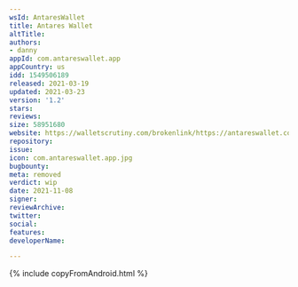 ```yaml
---
wsId: AntaresWallet
title: Antares Wallet
altTitle: 
authors:
- danny
appId: com.antareswallet.app
appCountry: us
idd: 1549506189
released: 2021-03-19
updated: 2021-03-23
version: '1.2'
stars: 
reviews: 
size: 58951680
website: https://walletscrutiny.com/brokenlink/https://antareswallet.com/
repository: 
issue: 
icon: com.antareswallet.app.jpg
bugbounty: 
meta: removed
verdict: wip
date: 2021-11-08
signer: 
reviewArchive: 
twitter: 
social: 
features: 
developerName: 

---
```


{% include copyFromAndroid.html %}

